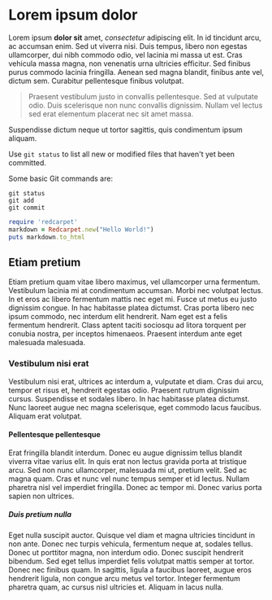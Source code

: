 # Lorem ipsum dolor

Lorem ipsum **dolor sit** amet, *consectetur* adipiscing elit. In id tincidunt arcu, ac accumsan enim. Sed ut viverra nisi. Duis tempus, libero non egestas ullamcorper, dui nibh commodo odio, vel lacinia mi massa ut est. Cras vehicula massa magna, non venenatis urna ultricies efficitur. Sed finibus purus commodo lacinia fringilla. Aenean sed magna blandit, finibus ante vel, dictum sem. Curabitur pellentesque finibus volutpat. 

> Praesent vestibulum justo in convallis pellentesque. Sed at vulputate odio. Duis scelerisque non nunc convallis dignissim. Nullam vel lectus sed erat elementum placerat nec sit amet massa. 

Suspendisse dictum neque ut tortor sagittis, quis condimentum ipsum aliquam.

Use `git status` to list all new or modified files that haven't yet been committed.

Some basic Git commands are:
```
git status
git add
git commit
```

```ruby
require 'redcarpet'
markdown = Redcarpet.new("Hello World!")
puts markdown.to_html
```


## Etiam pretium 

Etiam pretium quam vitae libero maximus, vel ullamcorper urna fermentum. Vestibulum lacinia mi at condimentum accumsan. Morbi nec volutpat lectus. In et eros ac libero fermentum mattis nec eget mi. Fusce ut metus eu justo dignissim congue. In hac habitasse platea dictumst. Cras porta libero nec ipsum commodo, nec interdum elit hendrerit. Nam eget est a felis fermentum hendrerit. Class aptent taciti sociosqu ad litora torquent per conubia nostra, per inceptos himenaeos. Praesent interdum ante eget malesuada malesuada.


### Vestibulum nisi erat

Vestibulum nisi erat, ultrices ac interdum a, vulputate et diam. Cras dui arcu, tempor et risus et, hendrerit egestas odio. Praesent rutrum dignissim cursus. Suspendisse et sodales libero. In hac habitasse platea dictumst. Nunc laoreet augue nec magna scelerisque, eget commodo lacus faucibus. Aliquam erat volutpat. 


#### Pellentesque pellentesque

Erat fringilla blandit interdum. Donec eu augue dignissim tellus blandit viverra vitae varius elit. In quis erat non lectus gravida porta at tristique arcu. Sed non nunc ullamcorper, malesuada mi ut, pretium velit. Sed ac magna quam. Cras et nunc vel nunc tempus semper et id lectus. Nullam pharetra nisl vel imperdiet fringilla. Donec ac tempor mi. Donec varius porta sapien non ultrices.


##### Duis pretium nulla

Eget nulla suscipit auctor. Quisque vel diam et magna ultricies tincidunt in non ante. Donec nec turpis vehicula, fermentum neque at, sodales tellus. Donec ut porttitor magna, non interdum odio. Donec suscipit hendrerit bibendum. Sed eget tellus imperdiet felis volutpat mattis semper at tortor. Donec nec finibus quam. In sagittis, ligula a faucibus laoreet, augue eros hendrerit ligula, non congue arcu metus vel tortor. Integer fermentum pharetra quam, ac cursus nisl ultricies et. Aliquam in lacus nulla.
